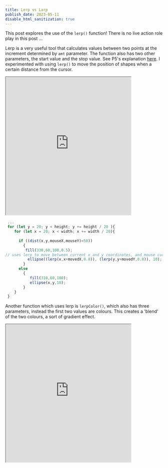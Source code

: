 ```yaml
---
title: Lerp vs Larp
publish_date: 2023-05-11
disable_html_sanitization: true
---
```

This post explores the use of the `lerp()` function! There is no live action role play in this post ...

Lerp is a very useful tool that calculates values between two points at the increment determined by `amt` parameter.  The function also has two other parameters, the start value and the stop value.  See P5's explanation [here](https://p5js.org/reference/#/p5/lerp).  I experimented with using `lerp()` to move the position of shapes when a certain distance from the cursor.  

<iframe width = "400" height = "442" src="https://editor.p5js.org/kirstinmeows/full/UhPdBq3NY"></iframe>
 
 ``` javascript 
  ...
  for (let y = 20; y < height; y += height / 20 ){
     for (let x = 20; x < width; x += width / 20){
     
       if ((dist(x,y,mouseX,mouseY)<50))
         {
          fill(330,60,100,0.5);
// uses lerp to move between current x and y coordinates, and mouse cursor movement.  The third parameter creates the sort of 'lag' effect
           ellipse((lerp(x,x+movedX,0.8)), (lerp(y,y+movedY,0.8)), 10);
         }
       else
         {
            fill(310,60,100);
            ellipse(x,y,10);
         }
     }
  }
  ```

Another function which uses lerp is `lerpColor()`, which also has three parameters, instead the first two values are colours.  This creates a 'blend' of the two colours, a sort of gradient effect. 

<iframe width = "400" height = "442" src="https://editor.p5js.org/kirstinmeows/full/mfFFHnYOQ"></iframe>
